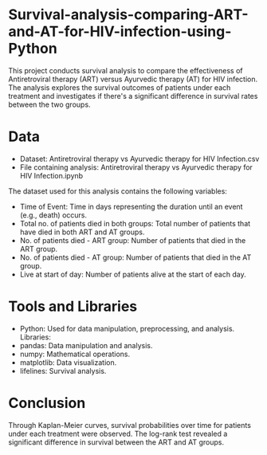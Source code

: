 # Survival-analysis-comparing-ART-and-AT-for-HIV-infection-using-Python
This project conducts survival analysis to compare the effectiveness of Antiretroviral therapy (ART) versus Ayurvedic therapy (AT) for HIV infection. The analysis explores the survival outcomes of patients under each treatment and investigates if there's a significant difference in survival rates between the two groups.


# Data
- Dataset: Antiretroviral therapy vs Ayurvedic therapy for HIV Infection.csv
- File containing analysis: Antiretroviral therapy vs Ayurvedic therapy for HIV Infection.ipynb

The dataset used for this analysis contains the following variables:
- Time of Event: Time in days representing the duration until an event (e.g., death) occurs.
- Total no. of patients died in both groups: Total number of patients that have died in both ART and AT groups.
- No. of patients died - ART group: Number of patients that died in the ART group.
- No. of patients died - AT group: Number of patients that died in the AT group.
- Live at start of day: Number of patients alive at the start of each day.


# Tools and Libraries
- Python: Used for data manipulation, preprocessing, and analysis.
Libraries:
- pandas: Data manipulation and analysis.
- numpy: Mathematical operations.
- matplotlib: Data visualization.
- lifelines: Survival analysis.

# Conclusion
Through Kaplan-Meier curves, survival probabilities over time for patients under each treatment were observed. The log-rank test revealed a significant difference in survival between the ART and AT groups.
